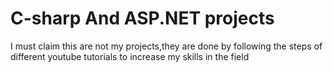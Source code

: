 # C-sharp And ASP.NET projects
I must claim this are not my projects,they are done by following the steps of different youtube 
tutorials to increase my skills in the field
